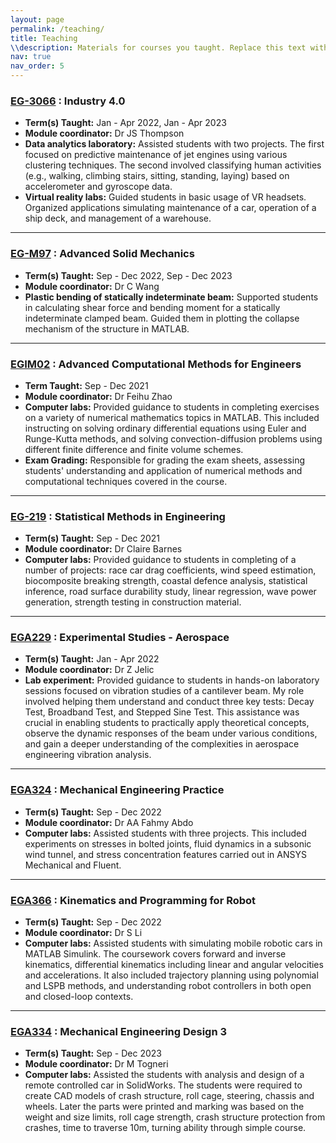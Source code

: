 ```yaml
---
layout: page
permalink: /teaching/
title: Teaching
\\description: Materials for courses you taught. Replace this text with your description.
nav: true
nav_order: 5
---
```


### [EG-3066](https://intranet.swan.ac.uk/catalogue/default.asp?type=moddetail&dept=any&mod=EG-3066&ayr=22/23&psl=TB2&detailOnly=false) : Industry 4.0
  * **Term(s) Taught:** Jan - Apr 2022, Jan - Apr 2023
  * **Module coordinator:** Dr JS Thompson
  * **Data analytics laboratory:** Assisted students with two projects. The first focused on predictive maintenance of jet engines using various clustering techniques. The second involved classifying human activities (e.g., walking, climbing stairs, sitting, standing, laying) based on accelerometer and gyroscope data.
  * **Virtual reality labs:**  Guided students in basic usage of VR headsets. Organized applications simulating maintenance of a car, operation of a ship deck, and management of a warehouse.
      
---

### [EG-M97](https://intranet.swan.ac.uk/catalogue/default.asp?type=moddetail&dept=any&mod=EG-M97&ayr=22/23&psl=TB1&detailOnly=false) : Advanced Solid Mechanics
  * **Term(s) Taught:** Sep - Dec 2022, Sep - Dec 2023
  * **Module coordinator:** Dr C Wang
  * **Plastic bending of statically indeterminate beam:** Supported students in calculating shear force and bending moment for a statically indeterminate clamped beam. Guided them in plotting the collapse mechanism of the structure in MATLAB.

---

### [EGIM02](https://intranet.swan.ac.uk/catalogue/default.asp?type=moddetail&dept=any&mod=EGIM02&ayr=21%2F22&psl=TB1&detailOnly=false) : Advanced Computational Methods for Engineers
  * **Term Taught:** Sep - Dec 2021
  * **Module coordinator:** Dr Feihu Zhao
  * **Computer labs:** Provided guidance to students in completing exercises on a variety of numerical mathematics topics in MATLAB. This included instructing on solving ordinary differential equations using Euler and Runge-Kutta methods, and solving convection-diffusion problems using different finite difference and finite volume schemes.
  * **Exam Grading:** Responsible for grading the exam sheets, assessing students' understanding and application of numerical methods and computational techniques covered in the course.

---

### [EG-219](https://intranet.swan.ac.uk/catalogue/default.asp?type=moddetail&dept=any&mod=EG-219&ayr=21%2F22&psl=TB1&detailOnly=false) : Statistical Methods in Engineering
  * **Term(s) Taught:** Sep - Dec 2021
  * **Module coordinator:** Dr Claire Barnes
  * **Computer labs:** Provided guidance to students in completing of a number of projects: race car drag coefficients, wind speed estimation, biocomposite breaking strength, coastal defence analysis, statistical inference, road surface durability study, linear regression, wave power generation, strength testing in construction material.

---

### [EGA229](https://intranet.swan.ac.uk/catalogue/default.asp?type=moddetail&dept=any&mod=EGA229&ayr=22/23&psl=TB1%2B2&detailOnly=false) : Experimental Studies - Aerospace
  * **Term(s) Taught:** Jan - Apr 2022
  * **Module coordinator:** Dr Z Jelic
  * **Lab experiment:** Provided guidance to students in hands-on laboratory sessions focused on vibration studies of a cantilever beam. My role involved helping them understand and conduct three key tests: Decay Test, Broadband Test, and Stepped Sine Test. This assistance was crucial in enabling students to practically apply theoretical concepts, observe the dynamic responses of the beam under various conditions, and gain a deeper understanding of the complexities in aerospace engineering vibration analysis.

---

### [EGA324](https://intranet.swan.ac.uk/catalogue/default.asp?type=moddetail&dept=any&mod=EGA324&ayr=23/24&psl=TB1%2B2&detailOnly=false) : Mechanical Engineering Practice
  * **Term(s) Taught:** Sep - Dec 2022
  * **Module coordinator:** Dr AA Fahmy Abdo
  * **Computer labs:** Assisted students with three projects. This included experiments on stresses in bolted joints, fluid dynamics in a subsonic wind tunnel, and stress concentration features carried out in ANSYS Mechanical and Fluent. 

---

### [EGA366](https://intranet.swan.ac.uk/catalogue/default.asp?type=moddetail&dept=any&mod=EGA366&ayr=24/25&psl=TB1&detailOnly=false) : Kinematics and Programming for Robot
  * **Term(s) Taught:** Sep - Dec 2022
  * **Module coordinator:** Dr S Li
  * **Computer labs:** Assisted students with simulating mobile robotic cars in MATLAB Simulink. The coursework covers forward and inverse kinematics, differential kinematics including linear and angular velocities and accelerations. It also included trajectory planning using polynomial and LSPB methods, and understanding robot controllers in both open and closed-loop contexts.

---

### [EGA334](https://intranet.swan.ac.uk/catalogue/default.asp?type=moddetail&dept=any&mod=EGA334&ayr=23/24&psl=TB1&detailOnly=false) : Mechanical Engineering Design 3
  * **Term(s) Taught:** Sep - Dec 2023
  * **Module coordinator:** Dr M Togneri
  * **Computer labs:** Assisted the students with analysis and design of a remote controlled car in SolidWorks. The students were required to create CAD models of crash structure, roll cage, steering, chassis and wheels. Later the parts were printed and marking was based on the weight and size limits, roll cage strength, crash structure protection from crashes, time to traverse 10m, turning ability through simple course.

